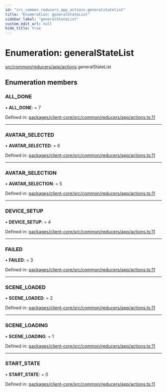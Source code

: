 ```yaml
---
id: "src_common_reducers_app_actions.generalstatelist"
title: "Enumeration: generalStateList"
sidebar_label: "generalStateList"
custom_edit_url: null
hide_title: true
---
```


# Enumeration: generalStateList

[src/common/reducers/app/actions](../modules/src_common_reducers_app_actions.md).generalStateList

## Enumeration members

### ALL\_DONE

• **ALL\_DONE**: = 7

Defined in: [packages/client-core/src/common/reducers/app/actions.ts:11](https://github.com/xr3ngine/xr3ngine/blob/a16a45d7e/packages/client-core/src/common/reducers/app/actions.ts#L11)

___

### AVATAR\_SELECTED

• **AVATAR\_SELECTED**: = 6

Defined in: [packages/client-core/src/common/reducers/app/actions.ts:11](https://github.com/xr3ngine/xr3ngine/blob/a16a45d7e/packages/client-core/src/common/reducers/app/actions.ts#L11)

___

### AVATAR\_SELECTION

• **AVATAR\_SELECTION**: = 5

Defined in: [packages/client-core/src/common/reducers/app/actions.ts:11](https://github.com/xr3ngine/xr3ngine/blob/a16a45d7e/packages/client-core/src/common/reducers/app/actions.ts#L11)

___

### DEVICE\_SETUP

• **DEVICE\_SETUP**: = 4

Defined in: [packages/client-core/src/common/reducers/app/actions.ts:11](https://github.com/xr3ngine/xr3ngine/blob/a16a45d7e/packages/client-core/src/common/reducers/app/actions.ts#L11)

___

### FAILED

• **FAILED**: = 3

Defined in: [packages/client-core/src/common/reducers/app/actions.ts:11](https://github.com/xr3ngine/xr3ngine/blob/a16a45d7e/packages/client-core/src/common/reducers/app/actions.ts#L11)

___

### SCENE\_LOADED

• **SCENE\_LOADED**: = 2

Defined in: [packages/client-core/src/common/reducers/app/actions.ts:11](https://github.com/xr3ngine/xr3ngine/blob/a16a45d7e/packages/client-core/src/common/reducers/app/actions.ts#L11)

___

### SCENE\_LOADING

• **SCENE\_LOADING**: = 1

Defined in: [packages/client-core/src/common/reducers/app/actions.ts:11](https://github.com/xr3ngine/xr3ngine/blob/a16a45d7e/packages/client-core/src/common/reducers/app/actions.ts#L11)

___

### START\_STATE

• **START\_STATE**: = 0

Defined in: [packages/client-core/src/common/reducers/app/actions.ts:11](https://github.com/xr3ngine/xr3ngine/blob/a16a45d7e/packages/client-core/src/common/reducers/app/actions.ts#L11)
